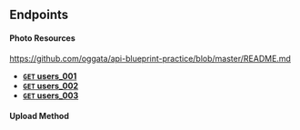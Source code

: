 ## Endpoints

#### Photo Resources


https://github.com/oggata/api-blueprint-practice/blob/master/README.md

- **[<code>GET</code> users_001](/api_doc/GET_get_user_list_001.md)**
- **[<code>GET</code> users_002](/api_doc/GET_get_user_list_002.md)**
- **[<code>GET</code> users_003](/api_doc/GET_get_user_list_003.md)**


#### Upload Method